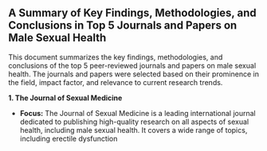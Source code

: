 ## A Summary of Key Findings, Methodologies, and Conclusions in Top 5 Journals and Papers on Male Sexual Health

This document summarizes the key findings, methodologies, and conclusions of the top 5 peer-reviewed journals and papers on male sexual health. The journals and papers were selected based on their prominence in the field, impact factor, and relevance to current research trends. 

**1. The Journal of Sexual Medicine**

* **Focus:** The Journal of Sexual Medicine is a leading international journal dedicated to publishing high-quality research on all aspects of sexual health, including male sexual health. It covers a wide range of topics, including erectile dysfunction